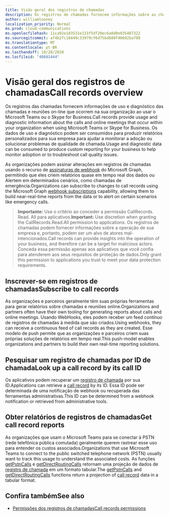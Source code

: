 ```yaml
---
title: Visão geral dos registros de chamadas
description: Os registros de chamadas fornecem informações sobre as chamadas e reuniões que ocorrem em sua organização.
author: williamlooney
localization_priority: Normal
ms.prod: cloud-communications
ms.openlocfilehash: 11ca92e183531e133f5df20ec6a0d0e935487322
ms.sourcegitcommit: af4b2fc18449c33979cf6d75bd680f40602ba708
ms.translationtype: MT
ms.contentlocale: pt-BR
ms.lasthandoff: 10/20/2020
ms.locfileid: "48601444"
---
```

# <a name="call-records-overview"></a><span data-ttu-id="32ed9-103">Visão geral dos registros de chamadas</span><span class="sxs-lookup"><span data-stu-id="32ed9-103">Call records overview</span></span>

<span data-ttu-id="32ed9-104">Os registros das chamadas fornecem informações de uso e diagnóstico das chamadas e reuniões on-line que ocorrem na sua organização ao usar o Microsoft Teams ou o Skype for Business.</span><span class="sxs-lookup"><span data-stu-id="32ed9-104">Call records provide usage and diagnostic information about the calls and online meetings that occur within your organization when using Microsoft Teams or Skype for Business.</span></span> <span data-ttu-id="32ed9-105">Os dados de uso e diagnóstico podem ser consumidos para produzir relatórios personalizados para sua empresa para ajudar a monitorar a adoção ou solucionar problemas de qualidade de chamada.</span><span class="sxs-lookup"><span data-stu-id="32ed9-105">Usage and diagnostic data can be consumed to produce custom reporting for your business to help monitor adoption or to troubleshoot call quality issues.</span></span>

<span data-ttu-id="32ed9-106">As organizações podem assinar alterações em registros de chamadas usando o recurso de [assinaturas de webhook](/graph/api/resources/webhooks?view=graph-rest-1.0) do Microsoft Graph, permitindo que eles criem relatórios quase em tempo real dos dados ou Alertem em determinados cenários, como chamadas de emergência.</span><span class="sxs-lookup"><span data-stu-id="32ed9-106">Organizations can subscribe to changes to call records using the Microsoft Graph [webhook subscriptions](/graph/api/resources/webhooks?view=graph-rest-1.0) capability, allowing them to build near-real-time reports from the data or to alert on certain scenarios like emergency calls.</span></span>

> <span data-ttu-id="32ed9-107">**Importante:** Use o critério ao conceder a permissão CallRecords. Read. All para aplicativos.</span><span class="sxs-lookup"><span data-stu-id="32ed9-107">**Important:** Use discretion when granting the CallRecords.Read.All permission to applications.</span></span> <span data-ttu-id="32ed9-108">Os registros de chamadas podem fornecer informações sobre a operação de sua empresa e, portanto, podem ser um alvo de atores mal-intencionados.</span><span class="sxs-lookup"><span data-stu-id="32ed9-108">Call records can provide insights into the operation of your business, and therefore can be a target for malicious actors.</span></span> <span data-ttu-id="32ed9-109">Conceda essa permissão apenas aos aplicativos que você confia para atenderem aos seus requisitos de proteção de dados.</span><span class="sxs-lookup"><span data-stu-id="32ed9-109">Only grant this permission to applications you trust to meet your data protection requirements.</span></span>

## <a name="subscribe-to-call-records"></a><span data-ttu-id="32ed9-110">Inscrever-se em registros de chamadas</span><span class="sxs-lookup"><span data-stu-id="32ed9-110">Subscribe to call records</span></span>

<span data-ttu-id="32ed9-111">As organizações e parceiros geralmente têm suas próprias ferramentas para gerar relatórios sobre chamadas e reuniões online.</span><span class="sxs-lookup"><span data-stu-id="32ed9-111">Organizations and partners often have their own tooling for generating reports about calls and online meetings.</span></span> <span data-ttu-id="32ed9-112">Usando WebHooks, eles podem receber um feed contínuo de registros de chamadas à medida que são criados.</span><span class="sxs-lookup"><span data-stu-id="32ed9-112">Using webhooks, they can receive a continuous feed of call records as they are created.</span></span> <span data-ttu-id="32ed9-113">Esse modelo de push permite que as organizações e parceiros criem suas próprias soluções de relatórios em tempo real.</span><span class="sxs-lookup"><span data-stu-id="32ed9-113">This push-model enables organizations and partners to build their own real-time reporting solutions.</span></span>

## <a name="look-up-a-call-record-by-its-call-id"></a><span data-ttu-id="32ed9-114">Pesquisar um registro de chamadas por ID de chamada</span><span class="sxs-lookup"><span data-stu-id="32ed9-114">Look up a call record by its call ID</span></span>

<span data-ttu-id="32ed9-115">Os aplicativos podem recuperar um [registro de chamada](/graph/api/resources/callrecords-callrecord?view=graph-rest-1.0) por sua ID.</span><span class="sxs-lookup"><span data-stu-id="32ed9-115">Applications can retrieve a [call record](/graph/api/resources/callrecords-callrecord?view=graph-rest-1.0) by its ID.</span></span> <span data-ttu-id="32ed9-116">Essa ID pode ser determinada de uma notificação de webhook ou recuperada das ferramentas administrativas.</span><span class="sxs-lookup"><span data-stu-id="32ed9-116">This ID can be determined from a webhook notification or retrieved from administrative tools.</span></span>

## <a name="get-call-record-reports"></a><span data-ttu-id="32ed9-117">Obter relatórios de registros de chamadas</span><span class="sxs-lookup"><span data-stu-id="32ed9-117">Get call record reports</span></span>

<span data-ttu-id="32ed9-118">As organizações que usam o Microsoft Teams para se conectar à PSTN (rede telefônica pública comutada) geralmente querem rastrear esse uso para entender os custos associados.</span><span class="sxs-lookup"><span data-stu-id="32ed9-118">Organizations that use Microsoft Teams to connect to the public switched telephone network (PSTN) usually want to track this usage to understand the associated costs.</span></span> <span data-ttu-id="32ed9-119">As funções [getPstnCalls](/graph/api/callrecords-callrecord-getpstncalls?view=graph-rest-beta) e [getDirectRoutingCalls](/graph/api/callrecords-callrecord-getdirectroutingcalls?view=graph-rest-beta) retornam uma projeção de dados de [registro de chamada](/graph/api/resources/callrecords-callrecord?view=graph-rest-beta) em um formato tabular.</span><span class="sxs-lookup"><span data-stu-id="32ed9-119">The [getPstnCalls](/graph/api/callrecords-callrecord-getpstncalls?view=graph-rest-beta) and [getDirectRoutingCalls](/graph/api/callrecords-callrecord-getdirectroutingcalls?view=graph-rest-beta) functions return a projection of [call record](/graph/api/resources/callrecords-callrecord?view=graph-rest-beta) data in a tabular format.</span></span>

## <a name="see-also"></a><span data-ttu-id="32ed9-120">Confira também</span><span class="sxs-lookup"><span data-stu-id="32ed9-120">See also</span></span>

- [<span data-ttu-id="32ed9-121">Permissões dos registros de chamadas</span><span class="sxs-lookup"><span data-stu-id="32ed9-121">Call records permissions</span></span>](./permissions-reference.md#call-records-permissions)